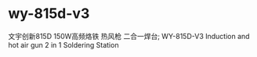 # wy-815d-v3
文宇创新815D 150W高频烙铁 热风枪 二合一焊台; WY-815D-V3 Induction and hot air gun 2 in 1 Soldering Station
